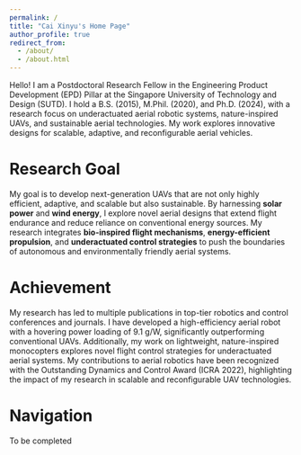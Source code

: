 ```yaml
---
permalink: /
title: "Cai Xinyu's Home Page"
author_profile: true
redirect_from: 
  - /about/
  - /about.html
---
```


Hello! I am a Postdoctoral Research Fellow in the Engineering Product Development (EPD) Pillar at the Singapore University of Technology and Design (SUTD). I hold a B.S. (2015), M.Phil. (2020), and Ph.D. (2024), with a research focus on underactuated aerial robotic systems, nature-inspired UAVs, and sustainable aerial technologies. My work explores innovative designs for scalable, adaptive, and reconfigurable aerial vehicles.

Research Goal
======
My goal is to develop next-generation UAVs that are not only highly efficient, adaptive, and scalable but also sustainable. By harnessing __solar power__ and __wind energy__, I explore novel aerial designs that extend flight endurance and reduce reliance on conventional energy sources. My research integrates __bio-inspired flight mechanisms__, __energy-efficient propulsion__, and __underactuated control strategies__ to push the boundaries of autonomous and environmentally friendly aerial systems.

Achievement
======
My research has led to multiple publications in top-tier robotics and control conferences and journals. I have developed a high-efficiency aerial robot with a hovering power loading of 9.1 g/W, significantly outperforming conventional UAVs. Additionally, my work on lightweight, nature-inspired monocopters explores novel flight control strategies for underactuated aerial systems. My contributions to aerial robotics have been recognized with the Outstanding Dynamics and Control Award (ICRA 2022), highlighting the impact of my research in scalable and reconfigurable UAV technologies.

Navigation
======
To be completed
